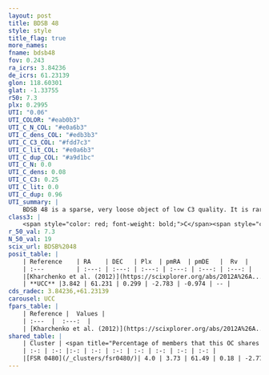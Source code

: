 ```yaml
---
layout: post
title: BDSB 48
style: style
title_flag: true
more_names: 
fname: bdsb48
fov: 0.243
ra_icrs: 3.84236
de_icrs: 61.23139
glon: 118.60301
glat: -1.33755
r50: 7.3
plx: 0.2995
UTI: "0.06"
UTI_COLOR: "#eab0b3"
UTI_C_N_COL: "#e0a6b3"
UTI_C_dens_COL: "#edb3b3"
UTI_C_C3_COL: "#fdd7c3"
UTI_C_lit_COL: "#e0a6b3"
UTI_C_dup_COL: "#a9d1bc"
UTI_C_N: 0.0
UTI_C_dens: 0.08
UTI_C_C3: 0.25
UTI_C_lit: 0.0
UTI_C_dup: 0.96
UTI_summary: |
    BDSB 48 is a sparse, very loose object of low C3 quality. It is rarely studied in the literature, with no articles listed in the last 13 years.This is a unique object, which shares a very small percentage of members with at least one previously reported entry.<br><br><span style="color: #99180f; font-weight: bold;">Warning: </span>contains less than 25 stars with <i>P>0.5</i> estimated.
class3: |
    <span style="color: red; font-weight: bold;">C</span><span style="color: red; font-weight: bold;">C</span>
r_50_val: 7.3
N_50_val: 19
scix_url: BDSB%2048
posit_table: |
    | Reference    | RA    | DEC   | Plx  | pmRA  | pmDE   |  Rv  |
    | :---         | :---: | :---: | :---: | :---: | :---: | :---: |
    |[Kharchenko et al. (2012)](https://scixplorer.org/abs/2012A%26A...543A.156K) | 3.862 | 61.26 | -- | -2.41 | -3.25 | -- |
    | **UCC** |3.842 | 61.231 | 0.299 | -2.783 | -0.974 | -- | 
cds_radec: 3.84236,+61.23139
carousel: UCC
fpars_table: |
    | Reference |  Values |
    | :---  |  :---:  |
    | [Kharchenko et al. (2012)](https://scixplorer.org/abs/2012A%26A...543A.156K) | `e_bv=1.549, distance=8000, log_age=7.95` |
shared_table: |
    | Cluster | <span title="Percentage of members that this OC shares with the ones listed">%</span>   | RA   | DEC   | Plx   | pmRA  | pmDE  | Rv | UTI |
    | :-: | :-: |:-: | :-: | :-: | :-: | :-: | :-: | :-: |
    |[FSR 0480](/_clusters/fsr0480/)| 4.0 | 3.73 | 61.49 | 0.18 | -2.77 | -0.34 | -52.53 |0.85 |
---
```

